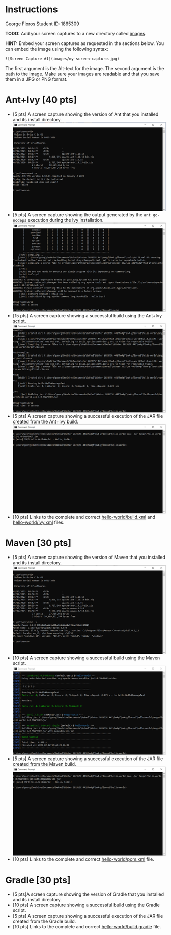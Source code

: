 # Instructions
George Floros
Student ID: 1865309

**TODO:** Add your screen captures to a new directory called [images](images).

**HINT:** Embed your screen captures as requested in the sections below. You can embed the image using the following syntax:

```
![Screen Capture #1](images/my-screen-capture.jpg)
```

The first argument is the Alt-text for the image. The second argument is the path to the image. Make sure your images are readable and that you save them in a JPG or PNG format.

# Ant+Ivy [40 pts]
- [5 pts] A screen capture showing the version of Ant that you installed and its install directory.
![Screen Capture #1 of ant -v](images/1.PNG)
- [5 pts] A screen capture showing the output generated by the `ant go-nodeps` execution during the Ivy installation.
![Screen Capture #2 of ant go-nodeps](images/2.PNG)
- [15 pts] A screen capture showing a successful build using the Ant+Ivy script.
![Screen Capture #3 of a successful build](images/3.PNG)
- [5 pts] A screen capture showing a successful execution of the JAR file created from the Ant+Ivy build.
![Screen Capture #4 of successful execution of JAR file](images/4.PNG)
- [10 pts] Links to the complete and correct [hello-world/build.xml](hello-world/build.xml) and [hello-world/ivy.xml](hello-world/ivy.xml) files.

# Maven [30 pts]
- [5 pts] A screen capture showing the version of Maven that you installed and its install directory.
![Screen Capture #5 of mvn -v](images/5.PNG)
- [10 pts] A screen capture showing a successful build using the Maven script.
![Screen Capture #6 of a successful build](images/6.PNG)
- [5 pts] A screen capture showing a successful execution of the JAR file created from the Maven build.
![Screen Capture #7 of successful execution of JAR file](images/7.PNG)
- [10 pts] Links to the complete and correct [hello-world/pom.xml](hello-world/pom.xml) file.

# Gradle [30 pts]
- [5 pts]A screen capture showing the version of Gradle that you installed and its install directory.
- [10 pts] A screen capture showing a successful build using the Gradle script.
- [5 pts] A screen capture showing a successful execution of the JAR file created from the Gradle build.
- [10 pts] Links to the complete and correct [hello-world/build.gradle](hello-world/build.gradle) file.
